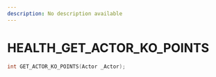 ```yaml
---
description: No description available 
---
```


# HEALTH\_GET_ACTOR_KO_POINTS

```cpp
int GET_ACTOR_KO_POINTS(Actor _Actor);
```